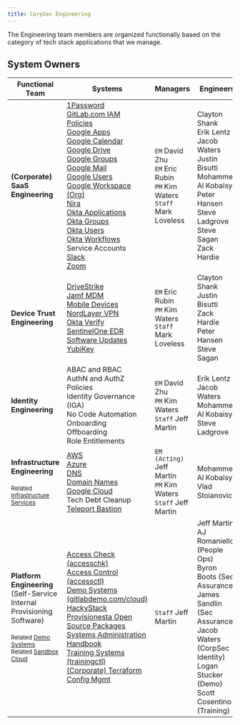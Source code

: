 ```yaml
---
title: CorpSec Engineering
---
```



The Engineering team members are organized functionally based on the category of tech stack applications that we manage.

## System Owners

<table>
<thead>
<tr>
<th>Functional Team</th>
<th>Systems</th>
<th>Managers</th>
<th>Engineers</th>
</tr>
</thead>
<tbody>
<tr>
<td><strong>(Corporate) SaaS<br>Engineering</strong></td>
<td>
<a href="/handbook/security/corporate/systems/1password">1Password</a><br>
<a href="/handbook/security/corporate/systems/gitlab">GitLab.com IAM Policies</a><br>
<a href="/handbook/security/corporate/systems/google/app">Google Apps</a><br>
<a href="/handbook/security/corporate/systems/google/cal">Google Calendar</a><br>
<a href="/handbook/security/corporate/systems/google/drive">Google Drive</a><br>
<a href="/handbook/security/corporate/systems/google/group">Google Groups</a><br>
<a href="/handbook/security/corporate/systems/google/mail">Google Mail</a><br>
<a href="/handbook/security/corporate/systems/google/user">Google Users</a><br>
<a href="/handbook/security/corporate/systems/google/workspace">Google Workspace (Org)</a><br>
<a href="/handbook/security/corporate/systems/nira">Nira</a><br>
<a href="/handbook/security/corporate/systems/okta/app">Okta Applications</a><br>
<a href="/handbook/security/corporate/systems/okta/group">Okta Groups</a><br>
<a href="/handbook/security/corporate/systems/okta/user">Okta Users</a><br>
<a href="/handbook/security/corporate/systems/okta/workflows">Okta Workflows</a><br>
Service Accounts<br>
<a href="/handbook/security/corporate/systems/slack">Slack</a><br>
<a href="/handbook/security/corporate/systems/zoom">Zoom</a><br>
</td>
<td>
<code>EM</code> David Zhu<br>
<code>EM</code> Eric Rubin<br>
<code>PM</code> Kim Waters<br>
<code>Staff</code> Mark Loveless
</td>
<td>
Clayton Shank<br>
Erik Lentz<br>
Jacob Waters<br>
Justin Bisutti<br>
Mohammed Al Kobaisy<br>
Peter Hansen<br>
Steve Ladgrove<br>
Steve Sagan<br>
Zack Hardie<br>
</tr>
<tr>
<td><strong>Device Trust<br>Engineering</strong></td>
<td>
<a href="https://internal.gitlab.com/handbook/it/it-self-service/it-guides/drivestrike/">DriveStrike</a><br>
<a href="/handbook/security/corporate/systems/jamf">Jamf MDM</a><br>
<a href="/handbook/security/corporate/services/phones">Mobile Devices</a><br>
<a href="/handbook/security/corporate/systems/vpn">NordLayer VPN</a><br>
<a href="/handbook/security/corporate/systems/okta/verify">Okta Verify</a><br>
<a href="/handbook/security/corporate/systems/sentinelone">SentinelOne EDR</a><br>
<a href="/handbook/security/corporate/services/laptops/security/updates">Software Updates</a><br>
<a href="/handbook/security/corporate/systems/yubikey">YubiKey</a><br>
</td>
<td>
<code>EM</code> Eric Rubin<br>
<code>PM</code> Kim Waters<br>
<code>Staff</code> Mark Loveless
</td>
<td>
Clayton Shank<br>
Justin Bisutti<br>
Zack Hardie<br>
Peter Hansen<br>
Steve Sagan<br>
</tr>
<tr>
<td><strong>Identity<br>Engineering</strong></td>
<td>
ABAC and RBAC<br>
AuthN and AuthZ Policies<br>
Identity Governance (IGA)<br>
No Code Automation<br>
Onboarding<br>
Offboarding<br>
Role Entitlements<br>
</td>
<td>
<code>EM</code> David Zhu<br>
<code>PM</code> Kim Waters<br>
<code>Staff</code> Jeff Martin
</td>
<td>
Erik Lentz<br>
Jacob Waters<br>
Mohammed Al Kobaisy<br>
Steve Ladgrove<br>
</tr>
<tr>
<td>
<strong>Infrastructure<br>Engineering</strong><br>
<br>
<small>Related <a href="/handbook/security/corporate/how-we-work/services/infrastructure">Infrastructure Services</a></small>
</td>
<td>
<a href="/handbook/security/corporate/systems/aws">AWS</a><br>
<a href="/handbook/security/corporate/systems/azure">Azure</a><br>
<a href="/handbook/security/corporate/systems/dns">DNS</a><br>
<a href="/handbook/security/corporate/systems/domains">Domain Names</a><br>
<a href="/handbook/security/corporate/systems/google/cloud">Google Cloud</a><br>
Tech Debt Cleanup<br>
<a href="/handbook/security/corporate/systems/teleport">Teleport Bastion</a><br>
</td>
<td>
<code>EM (Acting)</code> Jeff Martin<br>
<code>PM</code> Kim Waters<br>
<code>Staff</code> Jeff Martin
</td>
<td>
Mohammed Al Kobaisy<br>
Vlad Stoianovici<br>
</tr>
<tr>
<td>
<strong>Platform Engineering</strong><br>(Self-Service Internal<br>Provisioning Software)<br>
<br>
<small>Related <a href="/handbook/customer-success/demo-systems">Demo Systems</a></small><br>
<small>Related <a href="/handbook/security/corporate/services/infrastructure">Sandbox Cloud</a></small>
</td>
<td>
<a href="/handbook/security/corporate/systems/accesschk">Access Check (accesschk)</a><br>
<a href="/handbook/security/corporate/systems/accessctl">Access Control (accessctl)</a><br>
<a href="/handbook/security/corporate/systems/demosys">Demo Systems (gitlabdemo.com/cloud)</a><br>
<a href="/handbook/security/corporate/systems/hackystack">HackyStack</a><br>
<a href="https://gitlab.com/provisionesta">Provisionesta Open Source Packages</a><br>
<a href="/handbook/security/corporate/systems/handbook">Systems Administration Handbook</a><br>
<a href="/handbook/security/corporate/systems/trainingctl">Training Systems (trainingctl)</a><br>
<a href="/handbook/security/corporate/systems/">(Corporate) Terraform Config Mgmt</a><br>
</td>
<td>
<code>Staff</code> Jeff Martin
</td>
<td>
Jeff Martin<br>
AJ Romaniello (People Ops)<br>
Byron Boots (Sec Assurance)<br>
James Sandlin (Sec Assurance)<br>
Jacob Waters (CorpSec Identity)<br>
Logan Stucker (Demo)<br>
Scott Cosentino (Training)<br>
</tr>
</tbody>
</table>
